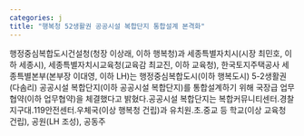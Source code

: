 ```yaml
---
categories: j
title: "행복청 52생활권 공공시설 복합단지 통합설계 본격화"
---
```

행정중심복합도시건설청(청장 이상래, 이하 행복청)과 세종특별자치시(시장 최민호, 이하 세종시), 세종특별자치시교육청(교육감 최교진, 이하 교육청), 한국토지주택공사 세종특별본부(본부장 이대영, 이하 LH)는 행정중심복합도시(이하 행복도시) 5-2생활권(다솜리) 공공시설 복합단지(이하 공공시설 복합단지)를 통합설계하기 위해 국장급 업무협약(이하 업무협약)을 체결했다고 밝혔다.공공시설 복합단지는 복합커뮤니티센터․경찰지구대․119안전센터․우체국(이상 행복청 건립)과 유치원․초․중교 등 학교(이상 교육청 건립), 공원(LH 조성), 공동주